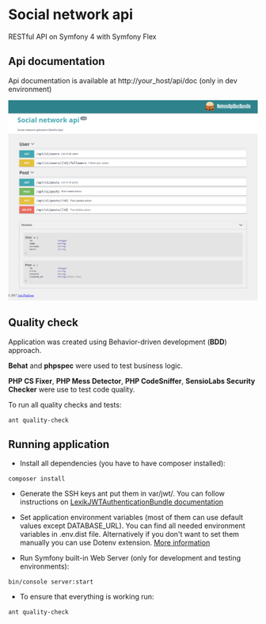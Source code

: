 Social network api
==================
RESTful API on Symfony 4 with Symfony Flex

Api documentation
-----------------
Api documentation is available at http://your_host/api/doc (only in dev environment)

![Api](/doc/api_swagger.png)

Quality check
-------------
Application was created using Behavior-driven development (**BDD**) approach.

**Behat** and **phpspec** were used to test business logic.

**PHP CS Fixer**, **PHP Mess Detector**, **PHP CodeSniffer**, **SensioLabs Security Checker** were use to test code quality.

To run all quality checks and tests:
```
ant quality-check
```

Running application
-------------
* Install all dependencies (you have to have composer installed):
```
composer install
```
* Generate the SSH keys ant put them in var/jwt/. You can follow instructions on [LexikJWTAuthenticationBundle documentation](https://github.com/lexik/LexikJWTAuthenticationBundle/blob/master/Resources/doc/index.md#configuration)

* Set application environment variables (most of them can use default values except DATABASE_URL). You can find all needed environment variables in .env.dist file. Alternatively if you don't want to set them manually you can use Dotenv extension. [More information](https://symfony.com/doc/current/components/dotenv.html) 


* Run Symfony built-in Web Server (only for development and testing environments):
```
bin/console server:start
```

* To ensure that everything is working run:

```
ant quality-check
```
